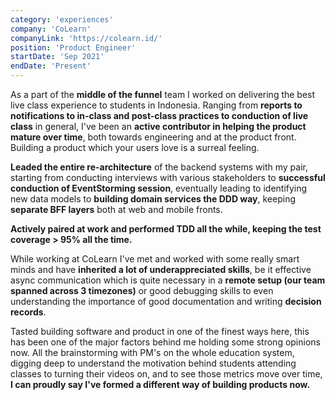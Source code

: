 ```yaml
---
category: 'experiences'
company: 'CoLearn'
companyLink: 'https://colearn.id/'
position: 'Product Engineer'
startDate: 'Sep 2021'
endDate: 'Present'
---
```

As a part of the <b>middle of the funnel</b> team I worked on delivering the best live class experience to students in Indonesia.
Ranging from <b>reports to notifications to in-class and post-class practices to conduction of live class</b> in general, I've been an <b>active contributor in helping the product mature over time</b>, both towards engineering and at the product front.
Building a product which your users love is a surreal feeling.

<b>Leaded the entire re-architecture</b> of the backend systems with my pair, starting from conducting interviews with various stakeholders to <b>successful conduction of EventStorming session</b>, eventually leading to
identifying new data models to <b>building domain services the DDD way</b>, keeping <b>separate BFF layers</b> both at web and mobile fronts.

<b>Actively paired at work and performed TDD all the while, keeping the test coverage > 95% all the time.</b>

While working at CoLearn I've met and worked with some really smart minds and have <b>inherited a lot of underappreciated skills</b>, be it effective async communication which is quite necessary in a <b>remote setup (our team spanned across 3 timezones)</b> or good debugging skills to even understanding the importance of good documentation and writing <b>decision records</b>.

Tasted building software and product in one of the finest ways here, this has been one of the major factors behind me holding some strong opinions now.
All the brainstorming with PM's on the whole education system, digging deep to understand the motivation behind students attending classes to turning their videos on, and to see those metrics move over time, <b>I can proudly say I've formed a different way of building products now.</b>
